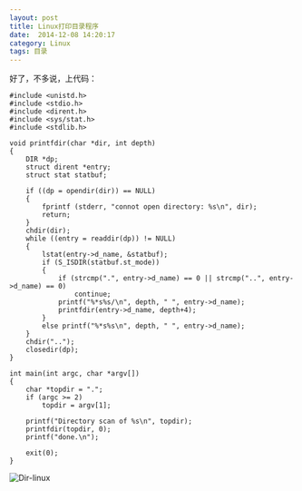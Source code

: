 ```yaml
---
layout: post
title: Linux打印目录程序
date:  2014-12-08 14:20:17 
category: Linux
tags: 目录
---
```

好了，不多说，上代码：

    #include <unistd.h>
    #include <stdio.h>
    #include <dirent.h>
    #include <sys/stat.h>
    #include <stdlib.h>
    
    void printfdir(char *dir, int depth)
    {
    	DIR *dp;
    	struct dirent *entry;
    	struct stat statbuf;
    	
    	if ((dp = opendir(dir)) == NULL)
    	{
    		fprintf (stderr, "connot open directory: %s\n", dir);
    		return;
    	}
    	chdir(dir);
    	while ((entry = readdir(dp)) != NULL)
    	{
    		lstat(entry->d_name, &statbuf);
    		if (S_ISDIR(statbuf.st_mode))
    		{
    			if (strcmp(".", entry->d_name) == 0 || strcmp("..", entry->d_name) == 0)
    				continue;
    			printf("%*s%s/\n", depth, " ", entry->d_name);
    			printfdir(entry->d_name, depth+4);
    		}
    		else printf("%*s%s\n", depth, " ", entry->d_name);
    	}
    	chdir("..");
    	closedir(dp);
    }
    
    int main(int argc, char *argv[])
    {
    	char *topdir = ".";
    	if (argc >= 2)
    		topdir = argv[1];
    		
    	printf("Directory scan of %s\n", topdir);
    	printfdir(topdir, 0);
    	printf("done.\n");
    	
    	exit(0);
    }
    
![Dir-linux](http://shamospace.qiniudn.com/dir-linux.png)

